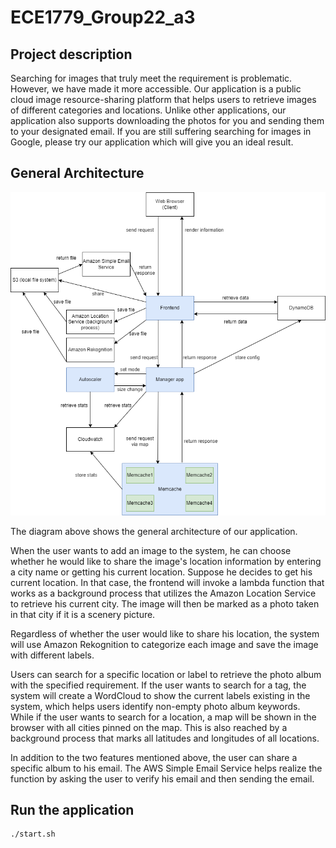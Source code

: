 # ECE1779_Group22_a3

## Project description
Searching for images that truly meet the requirement is problematic. 
However, we have made it more accessible. 
Our application is a public cloud image resource-sharing platform that helps users to retrieve images of different categories and locations. 
Unlike other applications, our application also supports downloading the photos for you and sending them to your designated email. 
If you are still suffering searching for images in Google, please try our application which will give you an ideal result.


## General Architecture
![Screenshot](architecture.png)

The diagram above shows the general architecture of our application.

When the user wants to add an image to the system, he can choose whether he would like to share the image's location information by entering a city name or getting his current location. 
Suppose he decides to get his current location. In that case, the frontend will invoke a lambda function that works as a background process that utilizes the Amazon Location Service to retrieve his current city. 
The image will then be marked as a photo taken in that city if it is a scenery picture.

Regardless of whether the user would like to share his location, the system will use Amazon Rekognition to categorize each image and save the image with different labels.

Users can search for a specific location or label to retrieve the photo album with the specified requirement. 
If the user wants to search for a tag, the system will create a WordCloud to show the current labels existing in the system, which helps users identify non-empty photo album keywords. 
While if the user wants to search for a location, a map will be shown in the browser with all cities pinned on the map. 
This is also reached by a background process that marks all latitudes and longitudes of all locations.

In addition to the two features mentioned above, the user can share a specific album to his email. 
The AWS Simple Email Service helps realize the function by asking the user to verify his email and then sending the email.

## Run the application
```
./start.sh
```
